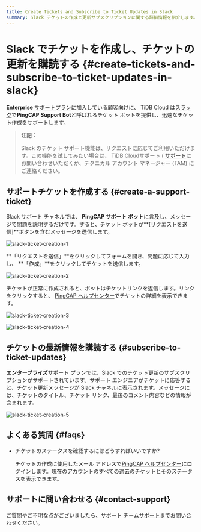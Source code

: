 ```yaml
---
title: Create Tickets and Subscribe to Ticket Updates in Slack
summary: Slack チケットの作成と更新サブスクリプションに関する詳細情報を紹介します。
---
```


# Slack でチケットを作成し、チケットの更新を購読する {#create-tickets-and-subscribe-to-ticket-updates-in-slack}

**Enterprise** [サポートプラン](/tidb-cloud/connected-care-detail.md)に加入している顧客向けに、 TiDB Cloud は[スラック](https://slack.com/)で**PingCAP Support Bot**と呼ばれるチケット ボットを提供し、迅速なチケット作成をサポートします。

> **注記：**
>
> Slack のチケット サポート機能は、リクエストに応じてご利用いただけます。この機能を試してみたい場合は、 TiDB Cloudサポート ( <a href="mailto:support@pingcap.com">[サポート](mailto:support@pingcap.com)</a>にお問い合わせいただくか、テクニカル アカウント マネージャー (TAM) にご連絡ください。

## サポートチケットを作成する {#create-a-support-ticket}

Slack サポート チャネルでは、 **PingCAP サポート ボット**に言及し、メッセージで問題を説明するだけです。すると、チケット ボットが**[リクエストを送信]**ボタンを含むメッセージを送信します。

![slack-ticket-creation-1](https://docs-download.pingcap.com/media/images/docs/tidb-cloud/connected-slack-ticket-creation-1.png)

**「リクエストを送信」**をクリックしてフォームを開き、問題に応じて入力し、 **「作成」**をクリックしてチケットを送信します。

![slack-ticket-creation-2](https://docs-download.pingcap.com/media/images/docs/tidb-cloud/connected-slack-ticket-creation-2.png)

チケットが正常に作成されると、ボットはチケットリンクを返信します。リンクをクリックすると、 [PingCAP ヘルプセンター](https://tidb.support.pingcap.com/servicedesk/customer/portals)でチケットの詳細を表示できます。

![slack-ticket-creation-3](https://docs-download.pingcap.com/media/images/docs/tidb-cloud/connected-slack-ticket-creation-3.png)

![slack-ticket-creation-4](https://docs-download.pingcap.com/media/images/docs/tidb-cloud/connected-slack-ticket-creation-4.png)

## チケットの最新情報を購読する {#subscribe-to-ticket-updates}

**エンタープライズ**サポート プランでは、Slack でのチケット更新のサブスクリプションがサポートされています。サポート エンジニアがチケットに応答すると、チケット更新メッセージが Slack チャネルに表示されます。メッセージには、チケットのタイトル、チケット リンク、最後のコメント内容などの情報が含まれます。

![slack-ticket-creation-5](https://docs-download.pingcap.com/media/images/docs/tidb-cloud/connected-slack-ticket-creation-5.png)

## よくある質問 {#faqs}

-   チケットのステータスを確認するにはどうすればいいですか?

    チケットの作成に使用したメール アドレスで[PingCAP ヘルプセンター](https://tidb.support.pingcap.com/servicedesk/customer/user/requests)にログインします。現在のアカウントのすべての過去のチケットとそのステータスを表示できます。

## サポートに問い合わせる {#contact-support}

ご質問やご不明な点がございましたら、サポート チーム<a href="mailto:support@pingcap.com">[サポート](mailto:support@pingcap.com)</a>までお問い合わせください。
